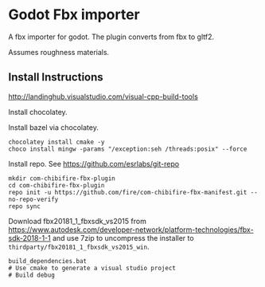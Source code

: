 # Godot Fbx importer

A fbx importer for godot. The plugin converts from fbx to gltf2. 

Assumes roughness materials.

## Install Instructions

http://landinghub.visualstudio.com/visual-cpp-build-tools

Install chocolatey.

Install bazel via chocolatey.

```
chocolatey install cmake -y
choco install mingw -params "/exception:seh /threads:posix" --force
```

Install repo. See https://github.com/esrlabs/git-repo

```
mkdir com-chibifire-fbx-plugin
cd com-chibifire-fbx-plugin
repo init -u https://github.com/fire/com-chibifire-fbx-manifest.git --no-repo-verify
repo sync
```

Download fbx20181_1_fbxsdk_vs2015 from https://www.autodesk.com/developer-network/platform-technologies/fbx-sdk-2018-1-1 and use 7zip to uncompress the installer to `thirdparty/fbx20181_1_fbxsdk_vs2015_win`.

```
build_dependencies.bat
# Use cmake to generate a visual studio project
# Build debug
```
